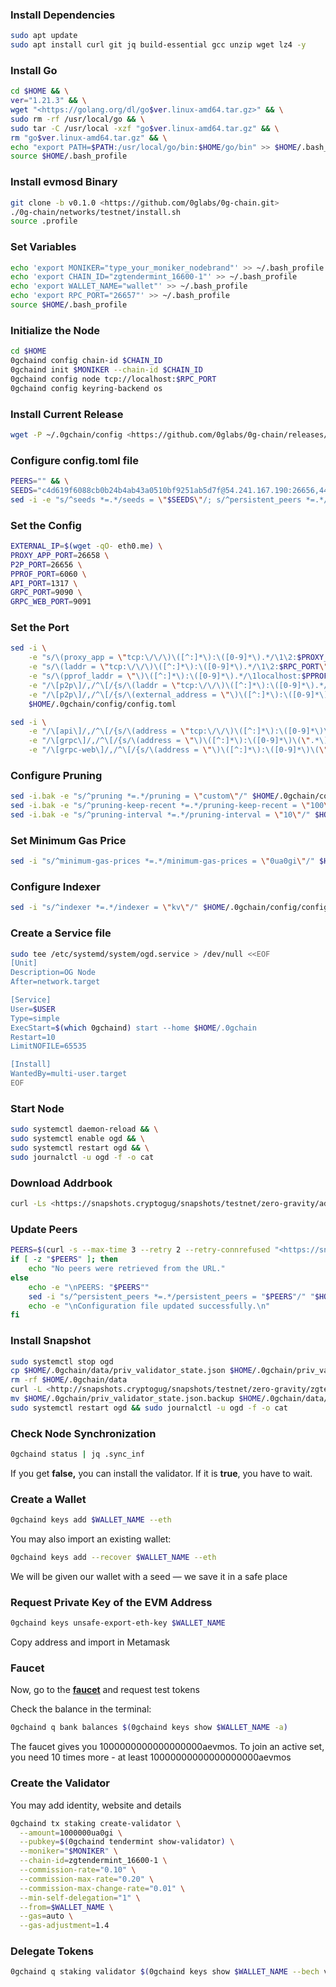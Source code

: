 ### Install Dependencies

```bash
sudo apt update
sudo apt install curl git jq build-essential gcc unzip wget lz4 -y
```

### Install Go

```bash
cd $HOME && \
ver="1.21.3" && \
wget "<https://golang.org/dl/go$ver.linux-amd64.tar.gz>" && \
sudo rm -rf /usr/local/go && \
sudo tar -C /usr/local -xzf "go$ver.linux-amd64.tar.gz" && \
rm "go$ver.linux-amd64.tar.gz" && \
echo "export PATH=$PATH:/usr/local/go/bin:$HOME/go/bin" >> $HOME/.bash_profile && \
source $HOME/.bash_profile
```

### Install evmosd Binary

```bash
git clone -b v0.1.0 <https://github.com/0glabs/0g-chain.git>
./0g-chain/networks/testnet/install.sh
source .profile
```

### Set Variables

```bash
echo 'export MONIKER="type_your_moniker_nodebrand"' >> ~/.bash_profile
echo 'export CHAIN_ID="zgtendermint_16600-1"' >> ~/.bash_profile
echo 'export WALLET_NAME="wallet"' >> ~/.bash_profile
echo 'export RPC_PORT="26657"' >> ~/.bash_profile
source $HOME/.bash_profile
```

### Initialize the Node

```bash
cd $HOME
0gchaind config chain-id $CHAIN_ID
0gchaind init $MONIKER --chain-id $CHAIN_ID
0gchaind config node tcp://localhost:$RPC_PORT
0gchaind config keyring-backend os
```

### Install Current Release

```bash
wget -P ~/.0gchain/config <https://github.com/0glabs/0g-chain/releases/download/v0.1.0/genesis.json>
```

### Configure config.toml file

```bash
PEERS="" && \
SEEDS="c4d619f6088cb0b24b4ab43a0510bf9251ab5d7f@54.241.167.190:26656,44d11d4ba92a01b520923f51632d2450984d5886@54.176.175.48:26656,f2693dd86766b5bf8fd6ab87e2e970d564d20aff@54.193.250.204:26656,f878d40c538c8c23653a5b70f615f8dccec6fb9f@54.215.187.94:26656" && \
sed -i -e "s/^seeds *=.*/seeds = \"$SEEDS\"/; s/^persistent_peers *=.*/persistent_peers = \"$PEERS\"/" $HOME/.0gchain/config/config.toml
```

### Set the Config

```bash
EXTERNAL_IP=$(wget -qO- eth0.me) \
PROXY_APP_PORT=26658 \
P2P_PORT=26656 \
PPROF_PORT=6060 \
API_PORT=1317 \
GRPC_PORT=9090 \
GRPC_WEB_PORT=9091

```

### Set the Port

```bash
sed -i \
    -e "s/\(proxy_app = \"tcp:\/\/\)\([^:]*\):\([0-9]*\).*/\1\2:$PROXY_APP_PORT\"/" \
    -e "s/\(laddr = \"tcp:\/\/\)\([^:]*\):\([0-9]*\).*/\1\2:$RPC_PORT\"/" \
    -e "s/\(pprof_laddr = \"\)\([^:]*\):\([0-9]*\).*/\1localhost:$PPROF_PORT\"/" \
    -e "/\[p2p\]/,/^\[/{s/\(laddr = \"tcp:\/\/\)\([^:]*\):\([0-9]*\).*/\1\2:$P2P_PORT\"/}" \
    -e "/\[p2p\]/,/^\[/{s/\(external_address = \"\)\([^:]*\):\([0-9]*\).*/\1${EXTERNAL_IP}:$P2P_PORT\"/; t; s/\(external_address = \"\).*/\1${EXTERNAL_IP}:$P2P_PORT\"/}" \
    $HOME/.0gchain/config/config.toml

```

```bash
sed -i \
    -e "/\[api\]/,/^\[/{s/\(address = \"tcp:\/\/\)\([^:]*\):\([0-9]*\)\(\".*\)/\1\2:$API_PORT\4/}" \
    -e "/\[grpc\]/,/^\[/{s/\(address = \"\)\([^:]*\):\([0-9]*\)\(\".*\)/\1\2:$GRPC_PORT\4/}" \
    -e "/\[grpc-web\]/,/^\[/{s/\(address = \"\)\([^:]*\):\([0-9]*\)\(\".*\)/\1\2:$GRPC_WEB_PORT\4/}" $HOME/.0gchain/config/app.toml
```

### Configure Pruning

```bash
sed -i.bak -e "s/^pruning *=.*/pruning = \"custom\"/" $HOME/.0gchain/config/app.toml
sed -i.bak -e "s/^pruning-keep-recent *=.*/pruning-keep-recent = \"100\"/" $HOME/.0gchain/config/app.toml
sed -i.bak -e "s/^pruning-interval *=.*/pruning-interval = \"10\"/" $HOME/.0gchain/config/app.toml
```

### Set Minimum Gas Price

```bash
sed -i "s/^minimum-gas-prices *=.*/minimum-gas-prices = \"0ua0gi\"/" $HOME/.0gchain/config/app.toml
```

### Configure Indexer

```bash
sed -i "s/^indexer *=.*/indexer = \"kv\"/" $HOME/.0gchain/config/config.toml
```

### Create a Service file

```bash
sudo tee /etc/systemd/system/ogd.service > /dev/null <<EOF
[Unit]
Description=OG Node
After=network.target

[Service]
User=$USER
Type=simple
ExecStart=$(which 0gchaind) start --home $HOME/.0gchain
Restart=10
LimitNOFILE=65535

[Install]
WantedBy=multi-user.target
EOF
```

### Start Node

```bash
sudo systemctl daemon-reload && \
sudo systemctl enable ogd && \
sudo systemctl restart ogd && \
sudo journalctl -u ogd -f -o cat
```

### Download Addrbook

```bash
curl -Ls <https://snapshots.cryptogug/snapshots/testnet/zero-gravity/addrbook.json> > $HOME/.0gchain/config/addrbook.json
```

### Update Peers

```bash
PEERS=$(curl -s --max-time 3 --retry 2 --retry-connrefused "<https://snapshots.cryptogug/snapshots/testnet/zero-gravity/peers.txt>")
if [ -z "$PEERS" ]; then
    echo "No peers were retrieved from the URL."
else
    echo -e "\nPEERS: "$PEERS""
    sed -i "s/^persistent_peers *=.*/persistent_peers = "$PEERS"/" "$HOME/.0gchain/config/config.toml"
    echo -e "\nConfiguration file updated successfully.\n"
fi
```

### Install Snapshot

```bash
sudo systemctl stop ogd
cp $HOME/.0gchain/data/priv_validator_state.json $HOME/.0gchain/priv_validator_state.json.backup
rm -rf $HOME/.0gchain/data
curl -L <http://snapshots.cryptogug/snapshots/testnet/zero-gravity/zgtendermint_16600-1_latest.tar.lz4> | tar -Ilz4 -xf - -C $HOME/.0gchain
mv $HOME/.0gchain/priv_validator_state.json.backup $HOME/.0gchain/data/priv_validator_state.json
sudo systemctl restart ogd && sudo journalctl -u ogd -f -o cat
```

### Check Node Synchronization

```bash
0gchaind status | jq .sync_inf
```

If you get **false,** you can install the validator. If it is **true**, you have to wait.

### Create a Wallet

```bash
0gchaind keys add $WALLET_NAME --eth
```

You may also import an existing wallet:

```bash
0gchaind keys add --recover $WALLET_NAME --eth
```

We will be given our wallet with a seed — we save it in a safe place

### Request Private Key of the EVM Address

```bash
0gchaind keys unsafe-export-eth-key $WALLET_NAME
```

Copy address and import in Metamask

### Faucet

Now, go to the [**faucet**](https://faucet.0g.ai/) and request test tokens

Check the balance in the terminal:

```bash
0gchaind q bank balances $(0gchaind keys show $WALLET_NAME -a)

```

The faucet gives you 1000000000000000000aevmos. 
To join an active set, you need 10 times more - at least 10000000000000000000aevmos

### Create the Validator

You may add identity, website and details

```bash
0gchaind tx staking create-validator \
  --amount=1000000ua0gi \
  --pubkey=$(0gchaind tendermint show-validator) \
  --moniker="$MONIKER" \
  --chain-id=zgtendermint_16600-1 \
  --commission-rate="0.10" \
  --commission-max-rate="0.20" \
  --commission-max-change-rate="0.01" \
  --min-self-delegation="1" \
  --from=$WALLET_NAME \
  --gas=auto \
  --gas-adjustment=1.4

```

### Delegate Tokens

```bash
0gchaind q staking validator $(0gchaind keys show $WALLET_NAME --bech val -a)
```
